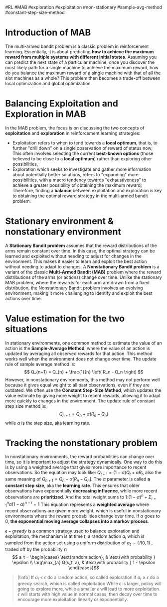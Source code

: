 #RL #MAB #exploration #exploitation  #non-stationary #sample-avg-method #constant-step-size-method

# Introduction of MAB
The multi-armed bandit problem is a classic problem in reinforcement learning. Essentially, it is about predicting **how to achieve the maximum reward from multiple systems with different initial states**.
Assuming you can predict the next state of a particular machine, once you discover the most likely path for a single machine to achieve the maximum reward, how do you balance the maximum reward of a single machine with that of all the slot machines as a whole? This problem then becomes a trade-off between local optimization and global optimization.

# Balancing Exploitation and Exploration in MAB
In the MAB problem, the focus is on discussing the two concepts of **exploitation** and **exploration** in reinforcement learning strategies:
- Exploitation refers to when to tend towards a **local optimum**, that is, to further "drill down" on a single observation of reward of status now; This often involves selecting the current **best-known options** (those believed to be close to a **local optimum**) rather than exploring other possibilities,
- Exploration which seeks to investigate and gather more information about potentially better solutions, refers to "expanding" more possibilities, with a macro tendency towards "exhaustiveness" to achieve a greater possibility of obtaining the maximum reward;
Therefore, finding a **balance** between exploitation and exploration is key to obtaining the optimal reward strategy in the multi-armed bandit problem.

# Stationary environment & nonstationary environment
A **Stationary Bandit problem** assumes that the reward distributions of the arms remain constant over time. In this case, the optimal strategy can be learned and exploited without needing to adjust for changes in the environment.
This makes it easier to learn and exploit the best action without needing to adapt to changes.
A **Nonstationary Bandit problem** is a variant of the classic **Multi-Armed Bandit (MAB)** problem where the reward distributions of the arms (or actions) change over time. 
Unlike the stationary MAB problem, where the rewards for each arm are drawn from a fixed distribution, the Nonstationary Bandit problem involves an evolving environment, making it more challenging to identify and exploit the best actions over time.

# Value estimation for the two situations
In stationary environments, one common method to estimate the value of an action is the **Sample-Average Method**, where the value of an action is updated by averaging all observed rewards for that action. This method works well when the environment does not change over time. The update rule of sample average method is:
$$ Q_{n+1} = Q_{n} + \frac{1}{n} \left( R_n - Q_n \right) $$
However, in nonstationary environments, this method may not perform well because it gives equal weight to all past observations, even if they are outdated. We often use the **Constant Step-Size Method**, which updates the value estimate by giving more weight to recent rewards, allowing it to adapt more quickly to changes in the environment. The update rule of constant step size method is:
$$ Q_{n+1} = Q_n + \alpha \left( R_n - Q_n \right) $$
while $\alpha$ is the step size, aka learning rate.

# Tracking the nonstationary problem
In nonstationary environments, the reward probabilities can change over time, so it is important to adjust the strategy dynamically. One way to do this is by using a weighted average that gives more importance to recent observations. So the equation may look like: $Q_{t+1} = (1-\alpha)Q_t + \alpha R_t$, also the same meaning of  $Q_{n+1} = Q_{n}+ \alpha[R_{n} - Q_{n}]$.
The $\alpha$ parameter  is called **a constant step size**, aka the **learning rate**.
This ensures that older observations have exponentially **decreasing influence**, while more recent observations are **prioritized**. And the total weight sums to 1:$(1-\alpha)^{n} + \Sigma^{n}_{i=1} \alpha(1-\alpha)^{n-i} = 1$
This equation represents a **weighted average** where recent observations are given more weight, which is useful in nonstationary environments where the reward probabilities change over time. 
If $\alpha$ goes to 0, **the exponential moving average collapses into a markov process**.

$\epsilon-greedy$ is a common strategy used to balance exploration and exploitation, the mechanism is at time $t$, a random action $a_t$ which is sampled from the action set using a uniform distribution of $a_t \sim U\left(0,1\right)$ , traded off by the probability $\epsilon$:
$$
a_t =
\begin{cases}
\text{random action}, & \text{with probability } \epsilon \\
\arg\max_{a} Q(s_t, a), & \text{with probability } 1 - \epsilon
\end{cases}$$
>[!info]
> If $a_t$ $\lt$  $\epsilon$ do  a random action, so called  exploration
> if $a_t$ $\geq$  $\epsilon$ do a greedy search, which is called  exploitation
> While $\epsilon$ is larger, policy will going to  explore more,  while a smaller $\epsilon$ will lead to more exploitation. $\epsilon$ will starts with high value in normal cases, then  decay over time to encourage more exploitation linearly or exponentially.

